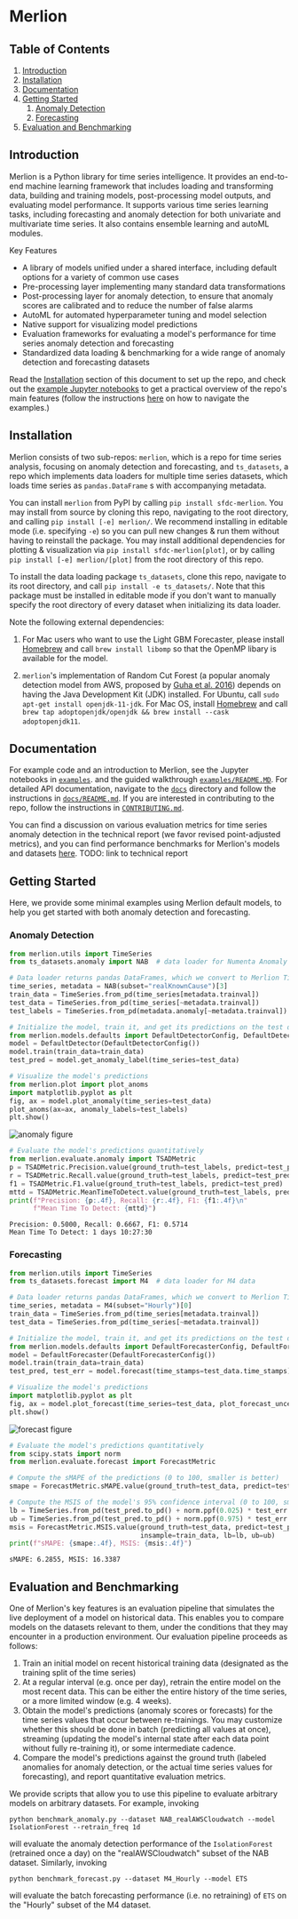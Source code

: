# Merlion

## Table of Contents
1. [Introduction](#introduction)
1. [Installation](#installation)
1. [Documentation](#documentation)
1. [Getting Started](#getting-started)
    1. [Anomaly Detection](#anomaly-detection)
    1. [Forecasting](#forecasting)
1. [Evaluation and Benchmarking](#evaluation-and-benchmarking)

## Introduction

Merlion is a Python library for time series intelligence. It provides an end-to-end machine 
learning framework that includes loading and transforming data, building and training models, 
post-processing model outputs, and evaluating model performance. It supports various time series 
learning tasks, including forecasting and anomaly detection for both univariate and multivariate 
time series. It also contains ensemble learning and autoML modules.

Key Features
- A library of models unified under a shared interface, including default options for a variety of common use cases
- Pre-processing layer implementing many standard data transformations
- Post-processing layer for anomaly detection, to ensure that anomaly scores are calibrated and to
  reduce the number of false alarms
- AutoML for automated hyperparameter tuning and model selection 
- Native support for visualizing model predictions
- Evaluation frameworks for evaluating a model's performance for time series anomaly detection and forecasting
- Standardized data loading & benchmarking for a wide range of anomaly detection and forecasting datasets

Read the [Installation](#installation) section of this document to set up the repo, and check out the
[example Jupyter notebooks](examples) to get a practical overview of the repo's main features (follow the instructions
[here](examples/README.md) on how to navigate the examples.)

## Installation

Merlion consists of two sub-repos: `merlion`, which is a repo for time series analysis, focusing on
anomaly detection and forecasting, and `ts_datasets`, a repo which implements data loaders for multiple time
series datasets, which loads time series as ``pandas.DataFrame`` s with accompanying metadata.

You can install `merlion` from PyPI by calling ``pip install sfdc-merlion``. You may install from source by
cloning this repo, navigating to the root directory, and calling ``pip install [-e] merlion/``. We recommend
installing in editable mode (i.e. specifying ``-e``) so you can pull new changes & run them without having 
to reinstall the package. You may install additional dependencies for plotting & visualization via
``pip install sfdc-merlion[plot]``, or by calling ``pip install [-e] merlion/[plot]`` from the root directory of
this repo.

To install the data loading package `ts_datasets`, clone this repo, navigate to its root directory, and call
``pip install -e ts_datasets/``. Note that this package must be installed in editable mode if you don't want
to manually specify the root directory of every dataset when initializing its data loader.

Note the following external dependencies:

1. For Mac users who want to use the Light GBM Forecaster, please install
   [Homebrew](https://brew.sh/) and call ``brew install libomp`` so that the 
   OpenMP libary is available for the model.

2. `merlion`'s implementation of Random Cut Forest (a popular anomaly detection model from AWS, proposed by
   [Guha et al. 2016](http://proceedings.mlr.press/v48/guha16.pdf)) depends on having the Java Development Kit (JDK)
   installed. For Ubuntu, call ``sudo apt-get install openjdk-11-jdk``. For Mac OS, install
   [Homebrew](https://brew.sh/) and call ``brew tap adoptopenjdk/openjdk && brew install --cask adoptopenjdk11``.

## Documentation

For example code and an introduction to Merlion, see the Jupyter notebooks in [`examples`](examples).
and the guided walkthrough [`examples/README.MD`](examples/README.md). For detailed
API documentation,  navigate to the [`docs`](docs) directory and follow the  instructions in
[`docs/README.md`](docs/README.md). If you are interested in contributing to the repo, follow
the instructions in [`CONTRIBUTING.md`](CONTRIBUTING.md).

You can find a discussion on various evaluation metrics for time series anomaly detection in the technical report
(we favor revised point-adjusted metrics), and you can find performance benchmarks for Merlion's models and datasets
[here](results). TODO: link to technical report

## Getting Started
Here, we provide some minimal examples using Merlion default models, 
to help you get started with both anomaly detection and forecasting.

### Anomaly Detection
```python
from merlion.utils import TimeSeries
from ts_datasets.anomaly import NAB  # data loader for Numenta Anomaly Benchmark

# Data loader returns pandas DataFrames, which we convert to Merlion TimeSeries
time_series, metadata = NAB(subset="realKnownCause")[3]
train_data = TimeSeries.from_pd(time_series[metadata.trainval])
test_data = TimeSeries.from_pd(time_series[~metadata.trainval])
test_labels = TimeSeries.from_pd(metadata.anomaly[~metadata.trainval])

# Initialize the model, train it, and get its predictions on the test data
from merlion.models.defaults import DefaultDetectorConfig, DefaultDetector
model = DefaultDetector(DefaultDetectorConfig())
model.train(train_data=train_data)
test_pred = model.get_anomaly_label(time_series=test_data)

# Visualize the model's predictions
from merlion.plot import plot_anoms
import matplotlib.pyplot as plt
fig, ax = model.plot_anomaly(time_series=test_data)
plot_anoms(ax=ax, anomaly_labels=test_labels)
plt.show()
```
![anomaly figure](figures/anom_example.png)
```python
# Evaluate the model's predictions quantitatively
from merlion.evaluate.anomaly import TSADMetric
p = TSADMetric.Precision.value(ground_truth=test_labels, predict=test_pred)
r = TSADMetric.Recall.value(ground_truth=test_labels, predict=test_pred)
f1 = TSADMetric.F1.value(ground_truth=test_labels, predict=test_pred)
mttd = TSADMetric.MeanTimeToDetect.value(ground_truth=test_labels, predict=test_pred)
print(f"Precision: {p:.4f}, Recall: {r:.4f}, F1: {f1:.4f}\n"
      f"Mean Time To Detect: {mttd}")
```
```
Precision: 0.5000, Recall: 0.6667, F1: 0.5714
Mean Time To Detect: 1 days 10:27:30
```
### Forecasting
```python
from merlion.utils import TimeSeries
from ts_datasets.forecast import M4  # data loader for M4 data

# Data loader returns pandas DataFrames, which we convert to Merlion TimeSeries
time_series, metadata = M4(subset="Hourly")[0]
train_data = TimeSeries.from_pd(time_series[metadata.trainval])
test_data = TimeSeries.from_pd(time_series[~metadata.trainval])

# Initialize the model, train it, and get its predictions on the test data
from merlion.models.defaults import DefaultForecasterConfig, DefaultForecaster
model = DefaultForecaster(DefaultForecasterConfig())
model.train(train_data=train_data)
test_pred, test_err = model.forecast(time_stamps=test_data.time_stamps)

# Visualize the model's predictions
import matplotlib.pyplot as plt
fig, ax = model.plot_forecast(time_series=test_data, plot_forecast_uncertainty=True)
plt.show()
```
![forecast figure](figures/forecast_example.png)
```python
# Evaluate the model's predictions quantitatively
from scipy.stats import norm
from merlion.evaluate.forecast import ForecastMetric

# Compute the sMAPE of the predictions (0 to 100, smaller is better)
smape = ForecastMetric.sMAPE.value(ground_truth=test_data, predict=test_pred)

# Compute the MSIS of the model's 95% confidence interval (0 to 100, smaller is better)
lb = TimeSeries.from_pd(test_pred.to_pd() + norm.ppf(0.025) * test_err.to_pd().values)
ub = TimeSeries.from_pd(test_pred.to_pd() + norm.ppf(0.975) * test_err.to_pd().values)
msis = ForecastMetric.MSIS.value(ground_truth=test_data, predict=test_pred,
                                 insample=train_data, lb=lb, ub=ub)
print(f"sMAPE: {smape:.4f}, MSIS: {msis:.4f}")

```
```
sMAPE: 6.2855, MSIS: 16.3387
```

## Evaluation and Benchmarking

One of Merlion's key features is an evaluation pipeline that simulates the live deployment
of a model on historical data. This enables you to compare models on the datasets relevant
to them, under the conditions that they may encounter in a production environment. Our
evaluation pipeline proceeds as follows:
1. Train an initial model on recent historical training data (designated as the training split of the time series)
1. At a regular interval (e.g. once per day), retrain the entire model on the most recent data. This can be either the
   entire history of the time series, or a more limited window (e.g. 4 weeks).
1. Obtain the model's predictions (anomaly scores or forecasts) for the time series values that occur between
   re-trainings. You may customize whether this should be done in batch (predicting all values at once),
   streaming (updating the model's internal state after each data point without fully re-training it),
   or some intermediate cadence.
1. Compare the model's predictions against the ground truth (labeled anomalies for anomaly detection, or the actual
   time series values for forecasting), and report quantitative evaluation metrics.

We provide scripts that allow you to use this pipeline to evaluate arbitrary models on arbitrary datasets.
For example, invoking
```shell script
python benchmark_anomaly.py --dataset NAB_realAWSCloudwatch --model IsolationForest --retrain_freq 1d
``` 
will evaluate the anomaly detection performance of the `IsolationForest` (retrained once a day) on the
"realAWSCloudwatch" subset of the NAB dataset.  Similarly, invoking
```shell script
python benchmark_forecast.py --dataset M4_Hourly --model ETS
```
will evaluate the batch forecasting performance (i.e. no retraining) of `ETS` on the "Hourly" subset of the M4 dataset.
